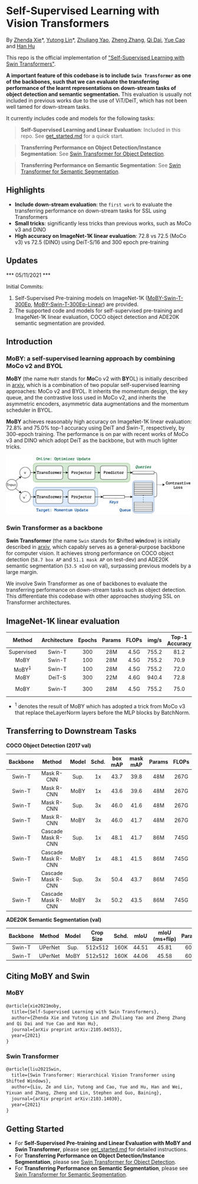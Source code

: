 # Self-Supervised Learning with Vision Transformers

By [Zhenda Xie](https://github.com/zdaxie/)\*, [Yutong Lin](https://github.com/impiga)\*, [Zhuliang Yao](https://github.com/Howal), [Zheng Zhang](https://stupidzz.github.io/), [Qi Dai](https://www.microsoft.com/en-us/research/people/qid/), [Yue Cao](http://yue-cao.me) and [Han Hu](https://ancientmooner.github.io/)

This repo is the official implementation of ["Self-Supervised Learning with Swin Transformers"](https://arxiv.org/abs/2105.04553). 

**A important feature of this codebase is to include `Swin Transformer` as one of the backbones, such that we can evaluate the transferring performance of the learnt representations on down-stream tasks of object detection and semantic segmentation.** This evaluation is usually not included in previous works due to the use of ViT/DeiT, which has not been well tamed for down-stream tasks.

It currently includes code and models for the following tasks:

> **Self-Supervised Learning and Linear Evaluation**: Included in this repo. See [get_started.md](get_started.md) for a quick start.

> **Transferring Performance on Object Detection/Instance Segmentation**: See [Swin Transformer for Object Detection](https://github.com/SwinTransformer/Swin-Transformer-Object-Detection).

> **Transferring Performance on Semantic Segmentation**: See [Swin Transformer for Semantic Segmentation](https://github.com/SwinTransformer/Swin-Transformer-Semantic-Segmentation).

## Highlights

- **Include down-stream evaluation**: the `first work` to evaluate the transferring performance on down-stream tasks for SSL using Transformers
- **Small tricks**: significantly less tricks than previous works, such as MoCo v3 and DINO
- **High accuracy on ImageNet-1K linear evaluation**: 72.8 vs 72.5 (MoCo v3) vs 72.5 (DINO) using DeiT-S/16 and 300 epoch pre-training

## Updates

*** 05/11/2021 ***

Initial Commits:
1. Self-Supervised Pre-training models on ImageNet-1K ([MoBY-Swin-T-300Ep](https://drive.google.com/file/d/1PS1Q0tAnUfBWLRPxh9iUrinAxeq7Y--u/view?usp=sharing), [MoBY-Swin-T-300Ep-Linear](https://drive.google.com/file/d/1gbQynZy07uXPO-c0tOLeyG1pQzlnVHx9/view?usp=sharing)) are provided.
2. The supported code and models for self-supervised pre-training and ImageNet-1K linear evaluation, COCO object detection and ADE20K semantic segmentation are provided.

## Introduction

### MoBY: a self-supervised learning approach by combining MoCo v2 and BYOL

**MoBY** (the name `MoBY` stands for **Mo**Co v2 with **BY**OL) is initially described in [arxiv](https://arxiv.org/abs/2105.04553), which is a combination of two popular self-supervised learning approaches: MoCo v2 and BYOL. It inherits the momentum design, the key queue, and the contrastive loss used in MoCo v2, and inherits the asymmetric encoders, asymmetric data augmentations and the momentum scheduler in BYOL.

**MoBY** achieves reasonably high accuracy on ImageNet-1K linear evaluation: 72.8\% and 75.0\% top-1 accuracy using DeiT and Swin-T, respectively, by 300-epoch training. The performance is on par with recent works of MoCo v3 and DINO which adopt DeiT as the backbone, but with much lighter tricks. 

![teaser_moby](figures/teaser_moby.png)

### Swin Transformer as a backbone

**Swin Transformer** (the name `Swin` stands for **S**hifted **win**dow) is initially described in [arxiv](https://arxiv.org/abs/2103.14030), which capably serves as a general-purpose backbone for computer vision. It achieves strong performance on COCO object detection (`58.7 box AP` and `51.1 mask AP` on test-dev) and ADE20K semantic segmentation (`53.5 mIoU` on val), surpassing previous models by a large margin.

We involve Swin Transformer as one of backbones to evaluate the transferring performance on down-stream tasks such as object detection. This differentiate this codebase with other approaches studying SSL on Transformer architectures.

## ImageNet-1K linear evaluation


|      Method      | Architecture | Epochs | Params | FLOPs | img/s | Top-1 Accuracy |                                                                                            Checkpoint                                                                                            |
| :--------------: | :----------: | :----: | :----: | :---: | :---: | :------------: | :----------------------------------------------------------------------------------------------------------------------------------------------------------------------------------------------: |
|    Supervised    |    Swin-T    |  300   |  28M   | 4.5G  | 755.2 |      81.2      |                                              [Here](https://github.com/microsoft/Swin-Transformer#main-results-on-imagenet-with-pretrained-models)                                               |
|       MoBY       |    Swin-T    |  100   |  28M   | 4.5G  | 755.2 |      70.9      |                                                                                             [TBA]()                                                                                              |
| MoBY<sup>1</sup> |    Swin-T    |  100   |  28M   | 4.5G  | 755.2 |      72.0      |                                                                                             [TBA]()                                                                                              |
|       MoBY       |    DeiT-S    |  300   |  22M   | 4.6G  | 940.4 |      72.8      |                                                                                             [TBA]()                                                                                              |
|       MoBY       |    Swin-T    |  300   |  28M   | 4.5G  | 755.2 |      75.0      | [Pre-trained](https://drive.google.com/file/d/1PS1Q0tAnUfBWLRPxh9iUrinAxeq7Y--u/view?usp=sharing) / [Linear](https://drive.google.com/file/d/1gbQynZy07uXPO-c0tOLeyG1pQzlnVHx9/view?usp=sharing) |

- <sup>1</sup> denotes the result of MoBY which has adopted a trick from MoCo v3 that replace theLayerNorm layers before the MLP blocks by BatchNorm.


## Transferring to Downstream Tasks

**COCO Object Detection (2017 val)**

| Backbone |       Method       | Model | Schd. | box mAP | mask mAP | Params | FLOPs |
| :------: | :----------------: | :---: | :---: | :-----: | :------: | :----: | :---: |
|  Swin-T  |     Mask R-CNN     | Sup.  |  1x   |  43.7   |   39.8   |  48M   | 267G  |
|  Swin-T  |     Mask R-CNN     | MoBY  |  1x   |  43.6   |   39.6   |  48M   | 267G  |
|  Swin-T  |     Mask R-CNN     | Sup.  |  3x   |  46.0   |   41.6   |  48M   | 267G  |
|  Swin-T  |     Mask R-CNN     | MoBY  |  3x   |  46.0   |   41.7   |  48M   | 267G  |
|  Swin-T  | Cascade Mask R-CNN | Sup.  |  1x   |  48.1   |   41.7   |  86M   | 745G  |
|  Swin-T  | Cascade Mask R-CNN | MoBY  |  1x   |  48.1   |   41.5   |  86M   | 745G  |
|  Swin-T  | Cascade Mask R-CNN | Sup.  |  3x   |  50.4   |   43.7   |  86M   | 745G  |
|  Swin-T  | Cascade Mask R-CNN | MoBY  |  3x   |  50.2   |   43.5   |  86M   | 745G  |

**ADE20K Semantic Segmentation (val)**

| Backbone | Method  | Model | Crop Size | Schd. | mIoU  | mIoU (ms+flip) | Params | FLOPs |
| :------: | :-----: | :---: | :-------: | :---: | :---: | :------------: | :----: | :---: |
|  Swin-T  | UPerNet | Sup.  |  512x512  | 160K  | 44.51 |     45.81      |  60M   | 945G  |
|  Swin-T  | UPerNet | MoBY  |  512x512  | 160K  | 44.06 |     45.58      |  60M   | 945G  |


## Citing MoBY and Swin

### MoBY

```
@article{xie2021moby,
  title={Self-Supervised Learning with Swin Transformers}, 
  author={Zhenda Xie and Yutong Lin and Zhuliang Yao and Zheng Zhang and Qi Dai and Yue Cao and Han Hu},
  journal={arXiv preprint arXiv:2105.04553},
  year={2021}
}
```

### Swin Transformer

```
@article{liu2021Swin,
  title={Swin Transformer: Hierarchical Vision Transformer using Shifted Windows},
  author={Liu, Ze and Lin, Yutong and Cao, Yue and Hu, Han and Wei, Yixuan and Zhang, Zheng and Lin, Stephen and Guo, Baining},
  journal={arXiv preprint arXiv:2103.14030},
  year={2021}
}
```

## Getting Started

- For **Self-Supervised Pre-training and Linear Evaluation with MoBY and Swin Transformer**, please see [get_started.md](get_started.md) for detailed instructions.
- For **Transferring Performance on Object Detection/Instance Segmentation**, please see [Swin Transformer for Object Detection](https://github.com/SwinTransformer/Swin-Transformer-Object-Detection).
- For **Transferring Performance on Semantic Segmentation**, please see [Swin Transformer for Semantic Segmentation](https://github.com/SwinTransformer/Swin-Transformer-Semantic-Segmentation).
